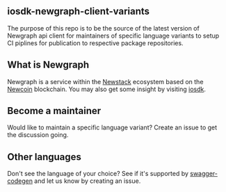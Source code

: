 ## iosdk-newgraph-client-variants
The purpose of this repo is to be the source of the latest version of Newgraph api client for maintainers of specific language variants to setup CI piplines for publication to respective package repositories.

## What is Newgraph
Newgraph is a service within the [Newstack](https://newstack.dev) ecosystem based on the [Newcoin](https://newcoin.org) blockchain. You may also get some insight by visiting [iosdk](https://github.com/Newcoin-Foundation/iosdk).

## Become a maintainer
Would like to maintain a specific language variant? Create an issue to get the discussion going.

## Other languages
Don't see the language of your choice? See if it's supported by [swagger-codegen](https://github.com/swagger-api/swagger-codegen) and let us know by creating an issue.


